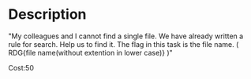 # Description

"My colleagues and I cannot find a single file. We have already written a rule for search. Help us to find it. The flag in this task is the file name. ( RDG{file name(without extention in lower case)} )"

Cost:50
